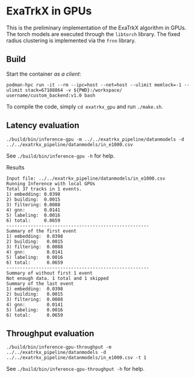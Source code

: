 # ExaTrkX in GPUs
This is the preliminary implementation of the ExaTrkX algorithm in GPUs.
The torch models are executed through the `libtorch` library. The fixed
radius clustering is implemented via the `frnn` library. 

## Build
Start the container *as a client*:
```bash!
podman-hpc run -it --rm --ipc=host --net=host --ulimit memlock=-1 --ulimit stack=67108864 -v ${PWD}:/workspace/ username/custom_backend:v1.0 bash
```

To compile the code, simply `cd exatrkx_gpu` and run `./make.sh`.

## Latency evaluation
```bash!
./build/bin/inference-gpu -m ../../exatrkx_pipeline/datanmodels -d ../../exatrkx_pipeline/datanmodels/in_e1000.csv
```
See `./build/bin/inference-gpu -h` for help.

Results
```text
Input file: ../../exatrkx_pipeline/datanmodels/in_e1000.csv
Running Inference with local GPUs
Total 37 tracks in 1 events.
1) embedding: 0.0398
2) building:  0.0015
3) filtering: 0.0088
4) gnn:       0.0141
5) labeling:  0.0016
6) total:     0.0659
-----------------------------------------------------
Summary of the first event
1) embedding:  0.0398
2) building:   0.0015
3) filtering:  0.0088
4) gnn:        0.0141
5) labeling:   0.0016
6) total:      0.0659
-----------------------------------------------------
Summary of without first 1 event
Not enough data. 1 total and 1 skipped
Summary of the last event
1) embedding:  0.0398
2) building:   0.0015
3) filtering:  0.0088
4) gnn:        0.0141
5) labeling:   0.0016
6) total:      0.0659
```

## Throughput evaluation

```bash!
./build/bin/inference-gpu-throughput -m ../../exatrkx_pipeline/datanmodels -d ../../exatrkx_pipeline/datanmodels/in_e1000.csv -t 1 
```
See `./build/bin/inference-gpu-throughput -h` for help.
